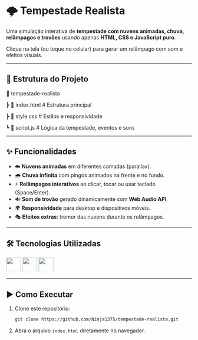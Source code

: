 # 🌩️ Tempestade Realista 

Uma simulação interativa de **tempestade com nuvens animadas, chuva, relâmpagos e trovões** usando apenas **HTML, CSS e JavaScript puro**. 

Clique na tela (ou toque no celular) para gerar um relâmpago com som e efeitos visuais. 

 --- 

## 📂 Estrutura do Projeto 

📁 tempestade-realista

┣ 📄 index.html # Estrutura principal

┣ 📄 style.css # Estilos e responsividade

┗ 📄 script.js # Lógica da tempestade, eventos e sons

--- 

## ✨ Funcionalidades 

- ☁️ **Nuvens animadas** em diferentes camadas (parallax).
 - 🌧️ **Chuva infinita** com pingos animados na frente e no fundo. 
- ⚡ **Relâmpagos interativos** ao clicar, tocar ou usar teclado (Space/Enter). 
- 🔊 **Som de trovão** gerado dinamicamente com **Web Audio API**.
- 🌍 **Responsividade** para desktop e dispositivos móveis. 
- 🎭 **Efeitos extras**: tremor das nuvens durante os relâmpagos. 

--- 

## 🛠️ Tecnologias Utilizadas

<a href="https://programartudo.blogspot.com/2024/11/html-tudo-o-que-precisa-para-comecar.html" target="_blank"><img loading="lazy" src="https://cdn.jsdelivr.net/gh/devicons/devicon/icons/html5/html5-original.svg" width="40" height="40"/></a> <a href="https://programartudo.blogspot.com/2024/11/css-como-dar-estilo-ao-teu-website.html" target="_blank"><img loading="lazy" src="https://cdn.jsdelivr.net/gh/devicons/devicon/icons/css3/css3-original.svg" width="40" height="40"/></a> <a href="https://programartudo.blogspot.com/2024/11/javascript-linguagem-dinamica-da-web.html" target="_blank"><img loading="lazy" src="https://cdn.jsdelivr.net/gh/devicons/devicon/icons/javascript/javascript-original.svg" width="40" height="40"/></a>

---

## ▶️ Como Executar

1. Clone este repositório:
   ```bash
   git clone https://github.com/Ninja1375/tempestade-realista.git
   ```

2. Abra o arquivo `index.html` diretamente no navegador.

